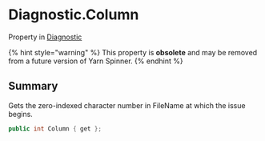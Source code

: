 # Diagnostic.Column

Property in [Diagnostic](api/csharp/yarn.compiler.diagnostic.md)

{% hint style="warning" %}
This property is <b>obsolete</b> and may be removed from a future version of Yarn Spinner.
{% endhint %}

## Summary


Gets the zero-indexed character number in FileName at which the
issue begins.


```csharp
public int Column { get };
```

